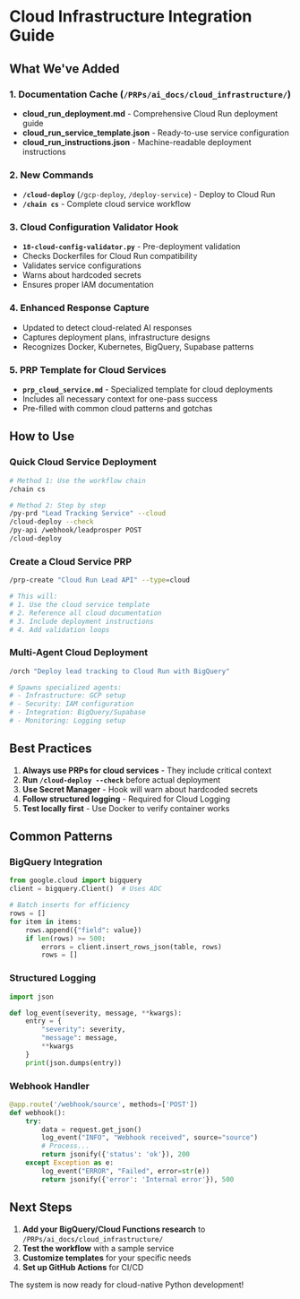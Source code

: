 # Cloud Infrastructure Integration Guide

## What We've Added

### 1. Documentation Cache (`/PRPs/ai_docs/cloud_infrastructure/`)
- **cloud_run_deployment.md** - Comprehensive Cloud Run deployment guide
- **cloud_run_service_template.json** - Ready-to-use service configuration
- **cloud_run_instructions.json** - Machine-readable deployment instructions

### 2. New Commands
- **`/cloud-deploy`** (`/gcp-deploy`, `/deploy-service`) - Deploy to Cloud Run
- **`/chain cs`** - Complete cloud service workflow

### 3. Cloud Configuration Validator Hook
- **`18-cloud-config-validator.py`** - Pre-deployment validation
- Checks Dockerfiles for Cloud Run compatibility
- Validates service configurations
- Warns about hardcoded secrets
- Ensures proper IAM documentation

### 4. Enhanced Response Capture
- Updated to detect cloud-related AI responses
- Captures deployment plans, infrastructure designs
- Recognizes Docker, Kubernetes, BigQuery, Supabase patterns

### 5. PRP Template for Cloud Services
- **`prp_cloud_service.md`** - Specialized template for cloud deployments
- Includes all necessary context for one-pass success
- Pre-filled with common cloud patterns and gotchas

## How to Use

### Quick Cloud Service Deployment
```bash
# Method 1: Use the workflow chain
/chain cs

# Method 2: Step by step
/py-prd "Lead Tracking Service" --cloud
/cloud-deploy --check
/py-api /webhook/leadprosper POST
/cloud-deploy
```

### Create a Cloud Service PRP
```bash
/prp-create "Cloud Run Lead API" --type=cloud

# This will:
# 1. Use the cloud service template
# 2. Reference all cloud documentation
# 3. Include deployment instructions
# 4. Add validation loops
```

### Multi-Agent Cloud Deployment
```bash
/orch "Deploy lead tracking to Cloud Run with BigQuery"

# Spawns specialized agents:
# - Infrastructure: GCP setup
# - Security: IAM configuration  
# - Integration: BigQuery/Supabase
# - Monitoring: Logging setup
```

## Best Practices

1. **Always use PRPs for cloud services** - They include critical context
2. **Run `/cloud-deploy --check`** before actual deployment
3. **Use Secret Manager** - Hook will warn about hardcoded secrets
4. **Follow structured logging** - Required for Cloud Logging
5. **Test locally first** - Use Docker to verify container works

## Common Patterns

### BigQuery Integration
```python
from google.cloud import bigquery
client = bigquery.Client()  # Uses ADC

# Batch inserts for efficiency
rows = []
for item in items:
    rows.append({"field": value})
    if len(rows) >= 500:
        errors = client.insert_rows_json(table, rows)
        rows = []
```

### Structured Logging
```python
import json

def log_event(severity, message, **kwargs):
    entry = {
        "severity": severity,
        "message": message,
        **kwargs
    }
    print(json.dumps(entry))
```

### Webhook Handler
```python
@app.route('/webhook/source', methods=['POST'])
def webhook():
    try:
        data = request.get_json()
        log_event("INFO", "Webhook received", source="source")
        # Process...
        return jsonify({'status': 'ok'}), 200
    except Exception as e:
        log_event("ERROR", "Failed", error=str(e))
        return jsonify({'error': 'Internal error'}), 500
```

## Next Steps

1. **Add your BigQuery/Cloud Functions research** to `/PRPs/ai_docs/cloud_infrastructure/`
2. **Test the workflow** with a sample service
3. **Customize templates** for your specific needs
4. **Set up GitHub Actions** for CI/CD

The system is now ready for cloud-native Python development!